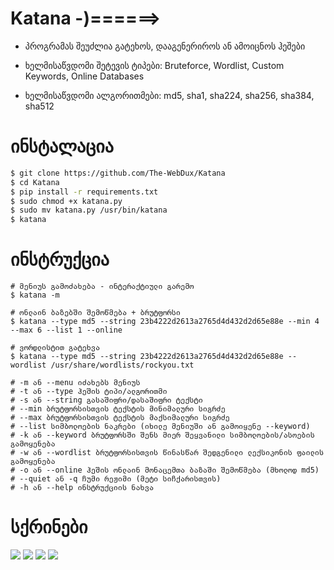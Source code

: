 # Katana -)======>

- პროგრამას შეუძლია გატეხოს, დააგენერიროს ან ამოიცნოს ჰეშები

- ხელმისაწვდომი შეტევის ტიპები: Bruteforce, Wordlist, Custom Keywords, Online Databases

- ხელმისაწვდომი ალგორითმები: md5, sha1, sha224, sha256, sha384, sha512

# ინსტალაცია
```bash
$ git clone https://github.com/The-WebDux/Katana
$ cd Katana
$ pip install -r requirements.txt
$ sudo chmod +x katana.py
$ sudo mv katana.py /usr/bin/katana
$ katana
```

# ინსტრუქცია
```
# მენიუს გამოძახება - ინტერაქტიული გარემო
$ katana -m

# ონლაინ ბაზებში შემოწმება + ბრუტფორსი
$ katana --type md5 --string 23b4222d2613a2765d4d432d2d65e88e --min 4 --max 6 --list 1 --online

# ვორდლისტით გატეხვა
$ katana --type md5 --string 23b4222d2613a2765d4d432d2d65e88e --wordlist /usr/share/wordlists/rockyou.txt

# -m ან --menu იძახებს მენიუს
# -t ან --type ჰეშის ტიპი/ალგორითმი
# -s ან --string გასაშიფრი/დასაშიფრი ტექსტი
# --min ბრუტფორსისთვის ტექსტის მინიმალური სიგრძე
# --max ბრუტფორსისთვის ტექსტის მაქსიმალური სიგრძე
# --list სიმბოლოების ნაკრები (იხილე მენიუში ან გამოიყენე --keyword)
# -k ან --keyword ბრუტფორსში შენს მიერ შეყვანილი სიმბოლოების/ასოების გამოყენება
# -w ან --wordlist ბრუტფორსისთვის წინასწარ შედგენილი ლექსიკონის ფაილის გამოყენება
# -o ან --online ჰეშის ონლაინ მონაცემთა ბაზაში შემოწმება (მხოლოდ md5)
# --quiet ან -q ჩუმი რეჟიმი (მეტი სიჩქარისთვის)
# -h ან --help ინსტრუქციის ნახვა
```

# სქრინები

![](https://github.com/vakh0/Screenshots/blob/main/Katana/Screenshot%20from%202022-10-16%2017-18-11.png)
![](https://github.com/vakh0/Screenshots/blob/main/Katana/Screenshot%20from%202022-10-16%2017-19-09.png)
![](https://github.com/vakh0/Screenshots/blob/main/Katana/Screenshot%20from%202022-10-16%2017-19-20.png)
![](https://github.com/vakh0/Screenshots/blob/main/Katana/Screenshot%20from%202022-10-16%2017-24-26.png)

